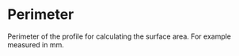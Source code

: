 Perimeter
=========

Perimeter of the profile for calculating the surface area. For example measured in mm.
